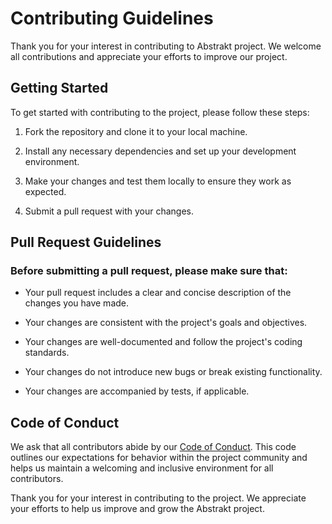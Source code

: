 # Contributing Guidelines

Thank you for your interest in contributing to Abstrakt project. We welcome all contributions and appreciate your efforts to improve our project.

## Getting Started

To get started with contributing to the project, please follow these steps:

1. Fork the repository and clone it to your local machine.

2. Install any necessary dependencies and set up your development environment.

3. Make your changes and test them locally to ensure they work as expected.

4. Submit a pull request with your changes.


## Pull Request Guidelines

### Before submitting a pull request, please make sure that: 

* Your pull request includes a clear and concise description of the changes you have made.

* Your changes are consistent with the project's goals and objectives.

* Your changes are well-documented and follow the project's coding standards.

* Your changes do not introduce new bugs or break existing functionality.

* Your changes are accompanied by tests, if applicable.


## Code of Conduct

We ask that all contributors abide by our [Code of Conduct](https://github.com/Team12RunnersLLC/Abstrakt/code-of-conduct.md). This code outlines our expectations for behavior within the project community and helps us maintain a welcoming and inclusive environment for all contributors.

Thank you for your interest in contributing to the project. We appreciate your efforts to help us improve and grow the Abstrakt project.
